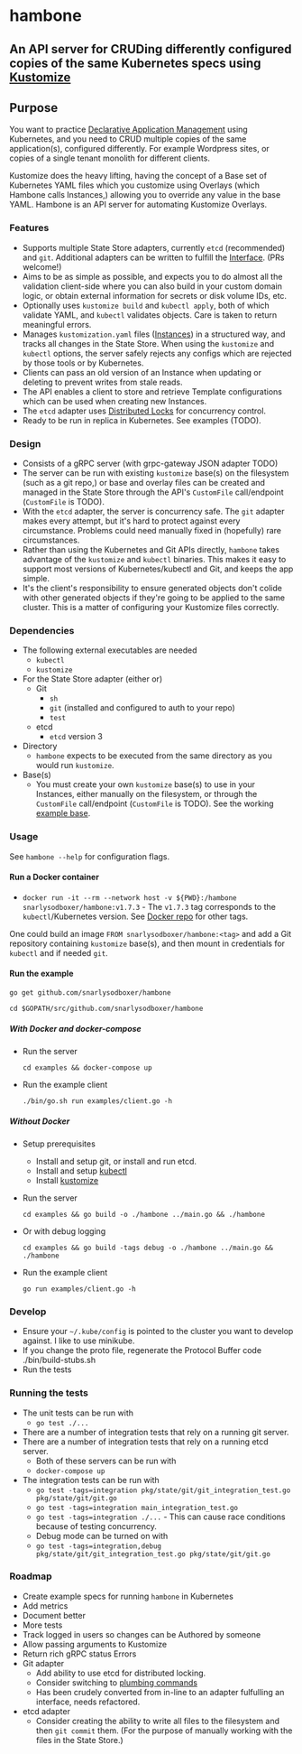 # hambone

## An API server for CRUDing differently configured copies of the same Kubernetes specs using [Kustomize](https://kustomize.io/)

## Purpose

You want to practice [Declarative Application Management](https://kubernetes.io/docs/concepts/overview/working-with-objects/object-management/#declarative-object-configuration) using Kubernetes, and you need to CRUD multiple copies of the same application(s), configured differently. For example Wordpress sites, or copies of a single tenant monolith for different clients.

Kustomize does the heavy lifting, having the concept of a Base set of Kubernetes YAML files which you customize using Overlays (which Hambone calls Instances,) allowing you to override any value in the base YAML. Hambone is an API server for automating Kustomize Overlays.

### Features

* Supports multiple State Store adapters, currently `etcd` (recommended) and `git`. Additional adapters can be written to fulfill the [Interface](https://github.com/snarlysodboxer/hambone/blob/master/pkg/state/state.go). (PRs welcome!)
* Aims to be as simple as possible, and expects you to do almost all the validation client-side where you can also build in your custom domain logic, or obtain external information for secrets or disk volume IDs, etc.
* Optionally uses `kustomize build` and `kubectl apply`, both of which validate YAML, and `kubectl` validates objects. Care is taken to return meaningful errors.
* Manages `kustomization.yaml` files ([Instances](docs/glossary.md#instance)) in a structured way, and tracks all changes in the State Store. When using the `kustomize` and `kubectl` options, the server safely rejects any configs which are rejected by those tools or by Kubernetes.
* Clients can pass an old version of an Instance when updating or deleting to prevent writes from stale reads.
* The API enables a client to store and retrieve Template configurations which can be used when creating new Instances.
* The `etcd` adapter uses [Distributed Locks](https://coreos.com/etcd/docs/latest/dev-guide/api_concurrency_reference_v3.html) for concurrency control.
* Ready to be run in replica in Kubernetes. See examples (TODO).

### Design

* Consists of a gRPC server (with grpc-gateway JSON adapter TODO)
* The server can be run with existing `kustomize` base(s) on the filesystem (such as a git repo,) or base and overlay files can be created and managed in the State Store through the API's `CustomFile` call/endpoint (`CustomFile` is TODO).
* With the `etcd` adapter, the server is concurrency safe. The `git` adapter makes every attempt, but it's hard to protect against every circumstance. Problems could need manually fixed in (hopefully) rare circumstances.
* Rather than using the Kubernetes and Git APIs directly, `hambone` takes advantage of the `kustomize` and `kubectl` binaries. This makes it easy to support most versions of Kubernetes/kubectl and Git, and keeps the app simple.
* It's the client's responsibility to ensure generated objects don't colide with other generated objects if they're going to be applied to the same cluster. This is a matter of configuring your Kustomize files correctly.

### Dependencies

* The following external executables are needed
    * `kubectl`
    * `kustomize`
* For the State Store adapter (either or)
    * Git
        * `sh`
        * `git` (installed and configured to auth to your repo)
        * `test`
    * etcd
        * `etcd` version 3
* Directory
    * `hambone` expects to be executed from the same directory as you would run `kustomize`.
* Base(s)
    * You must create your own `kustomize` base(s) to use in your Instances, either manually on the filesystem, or through the `CustomFile` call/endpoint (`CustomFile` is TODO). See the working [example base](https://github.com/snarlysodboxer/hambone/tree/master/examples).

### Usage

See `hambone --help` for configuration flags.

#### Run a Docker container

* `docker run -it --rm --network host -v ${PWD}:/hambone snarlysodboxer/hambone:v1.7.3` - The `v1.7.3` tag corresponds to the `kubectl`/Kubernetes version. See [Docker repo](https://hub.docker.com/r/snarlysodboxer/hambone/) for other tags.

One could build an image `FROM snarlysodboxer/hambone:<tag>` and add a Git repository containing `kustomize` base(s), and then mount in credentials for `kubectl` and if needed `git`.

#### Run the example

    go get github.com/snarlysodboxer/hambone

    cd $GOPATH/src/github.com/snarlysodboxer/hambone

##### With Docker and docker-compose

* Run the server

      cd examples && docker-compose up

* Run the example client

      ./bin/go.sh run examples/client.go -h

##### Without Docker

* Setup prerequisites
   * Install and setup git, or install and run etcd.
   * Install and setup [kubectl](https://kubernetes.io/docs/tasks/tools/install-kubectl/)
   * Install [kustomize](https://github.com/kubernetes-sigs/kustomize/blob/master/docs/INSTALL.md)
* Run the server

      cd examples && go build -o ./hambone ../main.go && ./hambone

* Or with debug logging

      cd examples && go build -tags debug -o ./hambone ../main.go && ./hambone

* Run the example client

      go run examples/client.go -h

### Develop

* Ensure your `~/.kube/config` is pointed to the cluster you want to develop against. I like to use minikube.
* If you change the proto file, regenerate the Protocol Buffer code
      ./bin/build-stubs.sh
* Run the tests

### Running the tests

* The unit tests can be run with
  * `go test ./...`
* There are a number of integration tests that rely on a running git server.
* There are a number of integration tests that rely on a running etcd server.
  * Both of these servers can be run with
  * `docker-compose up`
* The integration tests can be run with
  * `go test -tags=integration pkg/state/git/git_integration_test.go pkg/state/git/git.go`
  * `go test -tags=integration main_integration_test.go`
  * `go test -tags=integration ./...` - This can cause race conditions because of testing concurrency.
  * Debug mode can be turned on with
  * `go test -tags=integration,debug pkg/state/git/git_integration_test.go pkg/state/git/git.go`

### Roadmap

* Create example specs for running `hambone` in Kubernetes
* Add metrics
* Document better
* More tests
* Track logged in users so changes can be Authored by someone
* Allow passing arguments to Kustomize
* Return rich gRPC status Errors
* Git adapter
    * Add ability to use etcd for distributed locking.
    * Consider switching to [plumbing commands](http://schacon.github.io/git/git.html#_low_level_commands_plumbing)
    * Has been crudely converted from in-line to an adapter fulfulling an interface, needs refactored.
* etcd adapter
    * Consider creating the ability to write all files to the filesystem and then `git commit` them. (For the purpose of manually working with the files in the State Store.)


